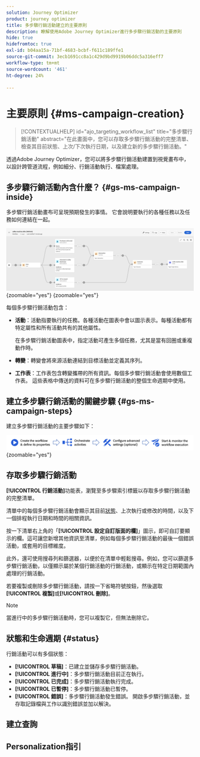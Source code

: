```yaml
---
solution: Journey Optimizer
product: journey optimizer
title: 多步驟行銷活動建立的主要原則
description: 瞭解使用Adobe Journey Optimizer進行多步驟行銷活動的主要原則
hide: true
hidefromtoc: true
exl-id: b04aa15a-71bf-4683-bcbf-f611c189ffe1
source-git-commit: 3ecb1691cc8a1c429d9bd9919b06ddc5a316eff7
workflow-type: tm+mt
source-wordcount: '461'
ht-degree: 24%

---
```


# 主要原則 {#ms-campaign-creation}

>[!CONTEXTUALHELP]
>id="ajo_targeting_workflow_list"
>title="多步驟行銷活動"
>abstract="在此畫面中，您可以存取多步驟行銷活動的完整清單、檢查其目前狀態、上次/下次執行日期，以及建立新的多步驟行銷活動。"

透過Adobe Journey Optimizer，您可以將多步驟行銷活動建置到視覺畫布中，以設計跨管道流程，例如細分、行銷活動執行、檔案處理。

## 多步驟行銷活動內含什麼？ {#gs-ms-campaign-inside}

多步驟行銷活動畫布可呈現預期發生的事情。 它會說明要執行的各種任務以及任務如何連結在一起。

![](assets/workflow-example.png){zoomable="yes"} {zoomable="yes"}

每個多步驟行銷活動包含：

* **活動**：活動指要執行的任務。各種活動在圖表中會以圖示表示。每種活動都有特定屬性和所有活動共有的其他屬性。

  在多步驟行銷活動圖表中，指定活動可產生多個任務，尤其是當有回圈或重複動作時。

* **轉變**：轉變會將來源活動連結到目標活動並定義其序列。

* **工作表**：工作表包含轉變攜帶的所有資訊。每個多步驟行銷活動會使用數個工作表。 這些表格中傳送的資料可在多步驟行銷活動的整個生命週期中使用。

## 建立多步驟行銷活動的關鍵步驟 {#gs-ms-campaign-steps}

建立多步驟行銷活動的主要步驟如下：

![](assets/workflow-creation-process.png){zoomable="yes"}

## 存取多步驟行銷活動

**[!UICONTROL 行銷活動]**&#x200B;功能表，瀏覽至多步驟索引標籤以存取多步驟行銷活動的完整清單。

清單中的每個多步驟行銷活動會顯示其目前[狀態](#status)、上次執行或修改的時間，以及下一個排程執行日期和時間的相關資訊。

按一下清單右上角的「**[!UICONTROL 設定自訂版面的欄]**」圖示，即可自訂要顯示的欄。這可讓您新增其他資訊至清單，例如每個多步驟行銷活動的最後一個錯誤活動，或套用的目標維度。

此外，還可使用搜尋列和篩選器，以便於在清單中輕鬆搜尋。例如，您可以篩選多步驟行銷活動，以僅顯示屬於某個行銷活動的行銷活動，或顯示在特定日期範圍內處理的行銷活動。

若要複製或刪除多步驟行銷活動，請按一下省略符號按鈕，然後選取&#x200B;**[!UICONTROL 複製]**&#x200B;或&#x200B;**[!UICONTROL 刪除]**。

>[!NOTE]
>
>當進行中的多步驟行銷活動時，您可以複製它，但無法刪除它。

## 狀態和生命週期 {#status}

行銷活動可以有多個狀態：

* **[!UICONTROL 草稿]**：已建立並儲存多步驟行銷活動。
* **[!UICONTROL 進行中]**：多步驟行銷活動目前正在執行。
* **[!UICONTROL 已完成]**：多步驟行銷活動執行完成。
* **[!UICONTROL 已暫停]**：多步驟行銷活動已暫停。
* **[!UICONTROL 錯誤]**：多步驟行銷活動發生錯誤。 開啟多步驟行銷活動，並存取記錄檔與工作以識別錯誤並加以解決。


## 建立查詢

## Personalization指引
